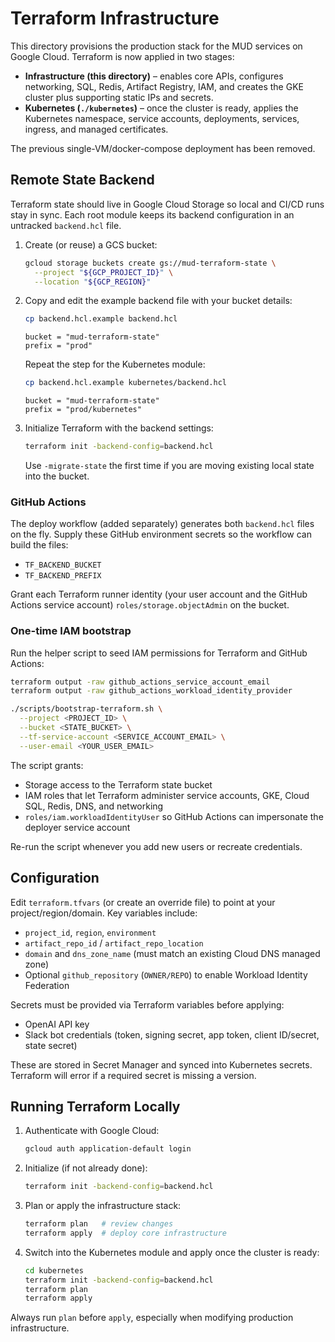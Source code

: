 # Terraform Infrastructure

This directory provisions the production stack for the MUD services on Google Cloud.
Terraform is now applied in two stages:

- **Infrastructure (this directory)** – enables core APIs, configures networking, SQL, Redis,
  Artifact Registry, IAM, and creates the GKE cluster plus supporting static IPs and secrets.
- **Kubernetes (`./kubernetes`)** – once the cluster is ready, applies the Kubernetes namespace,
  service accounts, deployments, services, ingress, and managed certificates.

The previous single-VM/docker-compose deployment has been removed.

## Remote State Backend

Terraform state should live in Google Cloud Storage so local and CI/CD runs stay in sync.
Each root module keeps its backend configuration in an untracked `backend.hcl` file.

1. Create (or reuse) a GCS bucket:

   ```bash
   gcloud storage buckets create gs://mud-terraform-state \
     --project "${GCP_PROJECT_ID}" \
     --location "${GCP_REGION}"
   ```

2. Copy and edit the example backend file with your bucket details:

   ```bash
   cp backend.hcl.example backend.hcl
   ```

   ```hcl
   bucket = "mud-terraform-state"
   prefix = "prod"
   ```

   Repeat the step for the Kubernetes module:

   ```bash
   cp backend.hcl.example kubernetes/backend.hcl
   ```

   ```hcl
   bucket = "mud-terraform-state"
   prefix = "prod/kubernetes"
   ```

3. Initialize Terraform with the backend settings:

   ```bash
   terraform init -backend-config=backend.hcl
   ```

   Use `-migrate-state` the first time if you are moving existing local state into the bucket.

### GitHub Actions

The deploy workflow (added separately) generates both `backend.hcl` files on the fly. Supply these GitHub
environment secrets so the workflow can build the files:

- `TF_BACKEND_BUCKET`
- `TF_BACKEND_PREFIX`

Grant each Terraform runner identity (your user account and the GitHub Actions service account)
`roles/storage.objectAdmin` on the bucket.

### One-time IAM bootstrap

Run the helper script to seed IAM permissions for Terraform and GitHub Actions:

```bash
terraform output -raw github_actions_service_account_email
terraform output -raw github_actions_workload_identity_provider

./scripts/bootstrap-terraform.sh \
  --project <PROJECT_ID> \
  --bucket <STATE_BUCKET> \
  --tf-service-account <SERVICE_ACCOUNT_EMAIL> \
  --user-email <YOUR_USER_EMAIL>
```

The script grants:

- Storage access to the Terraform state bucket
- IAM roles that let Terraform administer service accounts, GKE, Cloud SQL, Redis, DNS, and networking
- `roles/iam.workloadIdentityUser` so GitHub Actions can impersonate the deployer service account

Re-run the script whenever you add new users or recreate credentials.

## Configuration

Edit `terraform.tfvars` (or create an override file) to point at your project/region/domain.
Key variables include:

- `project_id`, `region`, `environment`
- `artifact_repo_id` / `artifact_repo_location`
- `domain` and `dns_zone_name` (must match an existing Cloud DNS managed zone)
- Optional `github_repository` (`OWNER/REPO`) to enable Workload Identity Federation

Secrets must be provided via Terraform variables before applying:

- OpenAI API key
- Slack bot credentials (token, signing secret, app token, client ID/secret, state secret)

These are stored in Secret Manager and synced into Kubernetes secrets. Terraform will error if a required secret
is missing a version.

## Running Terraform Locally

1. Authenticate with Google Cloud:
   ```bash
   gcloud auth application-default login
   ```
2. Initialize (if not already done):
   ```bash
   terraform init -backend-config=backend.hcl
   ```
3. Plan or apply the infrastructure stack:

   ```bash
   terraform plan   # review changes
   terraform apply  # deploy core infrastructure
   ```

4. Switch into the Kubernetes module and apply once the cluster is ready:

   ```bash
   cd kubernetes
   terraform init -backend-config=backend.hcl
   terraform plan
   terraform apply
   ```

Always run `plan` before `apply`, especially when modifying production infrastructure.
